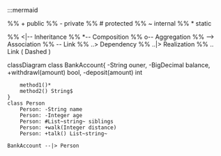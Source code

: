 :::mermaid

%% + public
%% - private
%% # protected
%% ~ internal
%% * static

%% <|-- Inheritance
%% *-- Composition
%% o-- Aggregation
%% --> Association
%% -- Link
%% ..> Dependency
%% ..|> Realization
%% .. Link ( Dashed )

classDiagram
    class BankAccount{
        -String ouner,
        -BigDecimal balance,
        +withdrawl(amount) bool,
        -deposit(amount) int

        method1()*
        method2() String$
    }
    class Person
        Person: -String name
        Person: -Integer age
        Person: #List~string~ siblings
        Person: +walk(Integer distance)
        Person: +talk() List~string~

    BankAccount --|> Person
